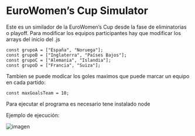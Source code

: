 # EuroWomen’s Cup Simulator

Este es un similador de la EuroWomen’s Cup desde la fase de eliminatorias o playoff.
Para modificar los equipos participantes hay que modificar los arrays del inicio del .js

    const grupoA = ["España", "Noruega"];
    const grupoB = ["Inglaterra", "Países Bajos"];
    const grupoC = ["Alemania", "Islandia"];
    const grupoD = ["Francia", "Suiza"];

Tambien se puede modicar los goles maximos que puede marcar un equipo en cada partido:

`const maxGoalsTeam = 10;`

Para ejecutar el programa es necesario tene instalado node

Ejemplo de ejecución:

![imagen](https://user-images.githubusercontent.com/58493457/181914896-6bf26472-ecad-4b9b-92a3-d2f80f103e93.png)
